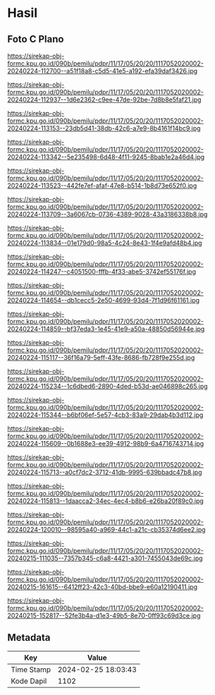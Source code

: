 # Hasil

## Foto C Plano

https://sirekap-obj-formc.kpu.go.id/090b/pemilu/pdpr/11/17/05/20/20/1117052020002-20240224-112700--a51f18a8-c5d5-41e5-a192-efa39daf3426.jpg

https://sirekap-obj-formc.kpu.go.id/090b/pemilu/pdpr/11/17/05/20/20/1117052020002-20240224-112937--1d6e2362-c9ee-47de-92be-7d8b8e5faf21.jpg

https://sirekap-obj-formc.kpu.go.id/090b/pemilu/pdpr/11/17/05/20/20/1117052020002-20240224-113153--23db5d41-38db-42c6-a7e9-8b4161f14bc9.jpg

https://sirekap-obj-formc.kpu.go.id/090b/pemilu/pdpr/11/17/05/20/20/1117052020002-20240224-113342--5e235498-6d48-4f11-9245-8bab1e2a46d4.jpg

https://sirekap-obj-formc.kpu.go.id/090b/pemilu/pdpr/11/17/05/20/20/1117052020002-20240224-113523--442fe7ef-afaf-47e8-b514-1b8d73e652f0.jpg

https://sirekap-obj-formc.kpu.go.id/090b/pemilu/pdpr/11/17/05/20/20/1117052020002-20240224-113709--3a6067cb-0736-4389-9028-43a3186338b8.jpg

https://sirekap-obj-formc.kpu.go.id/090b/pemilu/pdpr/11/17/05/20/20/1117052020002-20240224-113834--01e179d0-98a5-4c24-8e43-1f4e9afd48b4.jpg

https://sirekap-obj-formc.kpu.go.id/090b/pemilu/pdpr/11/17/05/20/20/1117052020002-20240224-114247--c4051500-fffb-4f33-abe5-3742ef55176f.jpg

https://sirekap-obj-formc.kpu.go.id/090b/pemilu/pdpr/11/17/05/20/20/1117052020002-20240224-114654--db1cecc5-2e50-4699-93d4-7f1d96f61161.jpg

https://sirekap-obj-formc.kpu.go.id/090b/pemilu/pdpr/11/17/05/20/20/1117052020002-20240224-114859--bf37eda3-1e45-41e9-a50a-48850d56944e.jpg

https://sirekap-obj-formc.kpu.go.id/090b/pemilu/pdpr/11/17/05/20/20/1117052020002-20240224-115117--36f16a79-5eff-43fe-8686-fb728f9e255d.jpg

https://sirekap-obj-formc.kpu.go.id/090b/pemilu/pdpr/11/17/05/20/20/1117052020002-20240224-115234--1c6dbed6-2890-4ded-b53d-ae046898c265.jpg

https://sirekap-obj-formc.kpu.go.id/090b/pemilu/pdpr/11/17/05/20/20/1117052020002-20240224-115344--b6bf06ef-5e57-4cb3-83a9-29dab4b3d112.jpg

https://sirekap-obj-formc.kpu.go.id/090b/pemilu/pdpr/11/17/05/20/20/1117052020002-20240224-115609--0b1688e3-ee39-4912-98b9-6a4716743714.jpg

https://sirekap-obj-formc.kpu.go.id/090b/pemilu/pdpr/11/17/05/20/20/1117052020002-20240224-115713--a0cf7dc2-3712-41db-9995-639bbadc47b8.jpg

https://sirekap-obj-formc.kpu.go.id/090b/pemilu/pdpr/11/17/05/20/20/1117052020002-20240224-115813--1daacca2-34ec-4ec4-b8b6-e26ba20f89c0.jpg

https://sirekap-obj-formc.kpu.go.id/090b/pemilu/pdpr/11/17/05/20/20/1117052020002-20240224-120010--98595a40-a969-44c1-a21c-cb35374d6ee2.jpg

https://sirekap-obj-formc.kpu.go.id/090b/pemilu/pdpr/11/17/05/20/20/1117052020002-20240215-111035--7357b345-c6a8-4421-a301-7455043de69c.jpg

https://sirekap-obj-formc.kpu.go.id/090b/pemilu/pdpr/11/17/05/20/20/1117052020002-20240215-161615--6412ff23-42c3-40bd-bbe9-e60a12190411.jpg

https://sirekap-obj-formc.kpu.go.id/090b/pemilu/pdpr/11/17/05/20/20/1117052020002-20240215-152817--52fe3b4a-d1e3-49b5-8e70-0ff93c69d3ce.jpg


## Metadata

| Key        | Value               |
| ---------- | ------------------- |
| Time Stamp | 2024-02-25 18:03:43 |
| Kode Dapil | 1102                |



